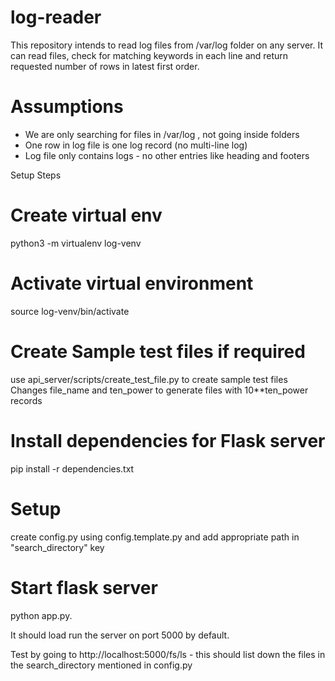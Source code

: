 # log-reader

This repository intends to read log files from /var/log folder on any server.
It can read files, check for matching keywords in each line and return requested number of rows in latest first order.

# Assumptions
- We are only searching for files in /var/log , not going inside folders
- One row in log file is one log record (no multi-line log)
- Log file only contains logs - no other entries like heading and footers

Setup Steps

# Create virtual env
python3 -m virtualenv log-venv

# Activate virtual environment
source log-venv/bin/activate

# Create Sample test files if required
use api_server/scripts/create_test_file.py to create sample test files
Changes file_name and ten_power to generate files with 10**ten_power records

# Install dependencies for Flask server
pip install -r dependencies.txt

# Setup
create config.py using config.template.py and add appropriate path in "search_directory" key

# Start flask server
python app.py. 

It should load run the server on port 5000 by default. 

Test by going to http://localhost:5000/fs/ls  - this should list down the files in the search_directory mentioned in config.py

